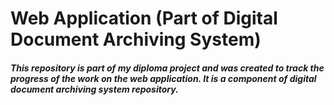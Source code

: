 # Web Application (Part of Digital Document Archiving System)

##### This repository is part of my diploma project and was created to track the progress of the work on the web application. It is a component of digital document archiving system repository. 
